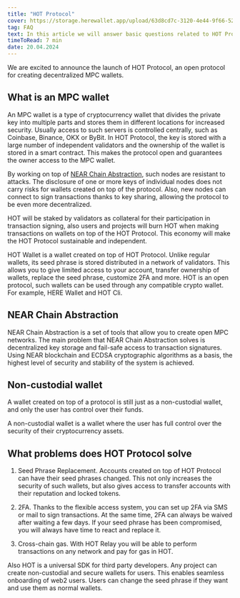 ```yaml
---
title: "HOT Protocol"
cover: https://storage.herewallet.app/upload/63d8cd7c-3120-4e44-9f66-522d7569f2f3.jpg
tag: FAQ
text: In this article we will answer basic questions related to HOT Protocol. What is MPC, Chain Abstraction and what advantages they provide. 
timeToRead: 7 min
date: 20.04.2024
---
```


We are excited to announce the launch of HOT Protocol, 
an open protocol for creating decentralized MPC wallets.

## What is an MPC wallet

An MPC wallet is a type of cryptocurrency wallet that divides the private 
key into multiple parts and stores them in different locations for increased 
security. Usually access to such servers is controlled centrally, such as Coinbase, 
Binance, OKX or ByBit. In HOT Protocol, the key is stored with a large number of 
independent validators and the ownership of the wallet is stored in a smart contract. 
This makes the protocol open and guarantees the owner access to the MPC wallet.

By working on top of [NEAR Chain Abstraction](https://docs.near.org/abstraction/what-is), 
such nodes are resistant to attacks. The disclosure of one or more keys of individual 
nodes does not carry risks for wallets created on top of the protocol. 
Also, new nodes can connect to sign transactions thanks to key sharing, allowing 
the protocol to be even more decentralized.

HOT will be staked by validators as collateral for their participation in 
transaction signing, also users and projects will burn HOT when making transactions 
on wallets on top of the HOT Protocol. This economy will make the HOT Protocol 
sustainable and independent.

HOT Wallet is a wallet created on top of HOT Protocol. Unlike regular wallets, 
its seed phrase is stored distributed in a network of validators. This allows 
you to give limited access to your account, transfer ownership of wallets, 
replace the seed phrase, customize 2FA and more. HOT is an open protocol, such 
wallets can be used through any compatible crypto wallet. For example, 
HERE Wallet and HOT Cli.

## NEAR Chain Abstraction

NEAR Chain Abstraction is a set of tools that allow you to create open MPC 
networks. The main problem that NEAR Chain Abstraction solves is decentralized 
key storage and fail-safe access to transaction signatures. Using NEAR blockchain 
and ECDSA cryptographic algorithms as a basis, the highest level of security and 
stability of the system is achieved.

## Non-custodial wallet

A wallet created on top of a protocol is still just as a non-custodial wallet, and only the user has control over their funds.

A non-custodial wallet is a wallet where the user has full control over the security of their cryptocurrency assets.

## What problems does HOT Protocol solve

1. Seed Phrase Replacement. Accounts created on top of HOT Protocol can have 
their seed phrases changed. This not only increases the security of such wallets, 
but also gives access to transfer accounts with their reputation and locked tokens.

2. 2FA. Thanks to the flexible access system, you can set up 2FA via SMS or mail to 
sign transactions. At the same time, 2FA can always be waived after waiting a few 
days. If your seed phrase has been compromised, you will always have time to react 
and replace it.

3. Cross-chain gas. With HOT Relay you will be able to perform transactions on any 
network and pay for gas in HOT.

Also HOT is a universal SDK for third party developers. Any project can create 
non-custodial and secure wallets for users. This enables seamless onboarding of 
web2 users. Users can change the seed phrase if they want and use them as normal 
wallets.
